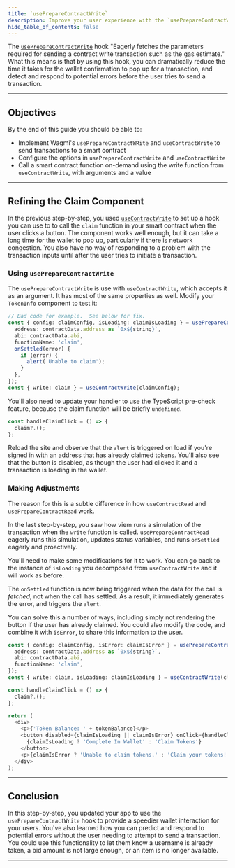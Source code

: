 ```yaml
---
title: `usePrepareContractWrite`
description: Improve your user experience with the `usePrepareContractWrite` hook.
hide_table_of_contents: false
---
```


The [`usePrepareContractWrite`] hook "Eagerly fetches the parameters required for sending a contract write transaction such as the gas estimate." What this means is that by using this hook, you can dramatically reduce the time it takes for the wallet confirmation to pop up for a transaction, and detect and respond to potential errors before the user tries to send a transaction.

---

## Objectives

By the end of this guide you should be able to:

- Implement Wagmi's `usePrepareContractWRite` and `useContractWrite` to send transactions to a smart contract
- Configure the options in `usePrepareContractWrite` and `useContractWrite`
- Call a smart contract function on-demand using the write function from `useContractWrite`, with arguments and a value

---

## Refining the Claim Component

In the previous step-by-step, you used [`useContractWrite`] to set up a hook you can use to to call the `claim` function in your smart contract when the user clicks a button. The component works well enough, but it can take a long time for the wallet to pop up, particularly if there is network congestion. You also have no way of responding to a problem with the transaction inputs until after the user tries to initiate a transaction.

### Using `usePrepareContractWrite`

The `usePrepareContractWrite` is use with `useContractWrite`, which accepts it as an argument. It has most of the same properties as well. Modify your `TokenInfo` component to test it:

```typescript
// Bad code for example.  See below for fix.
const { config: claimConfig, isLoading: claimIsLoading } = usePrepareContractWrite({
  address: contractData.address as `0x${string}`,
  abi: contractData.abi,
  functionName: 'claim',
  onSettled(error) {
    if (error) {
      alert('Unable to claim');
    }
  },
});
const { write: claim } = useContractWrite(claimConfig);
```

You'll also need to update your handler to use the TypeScript pre-check feature, because the claim function will be briefly `undefined`.

```typescript
const handleClaimClick = () => {
  claim?.();
};
```

Reload the site and observe that the `alert` is triggered on load if you're signed in with an address that has already claimed tokens. You'll also see that the button is disabled, as though the user had clicked it and a transaction is loading in the wallet.

### Making Adjustments

The reason for this is a subtle difference in how `useContractRead` and `usePrepareContractRead` work.

In the last step-by-step, you saw how viem runs a simulation of the transaction when the `write` function is called. `usePrepareContractRead` eagerly runs this simulation, updates status variables, and runs `onSettled` eagerly and proactively.

You'll need to make some modifications for it to work. You can go back to the instance of `isLoading` you decomposed from `useContractWrite` and it will work as before.

The `onSettled` function is now being triggered when the data for the call is _fetched_, not when the call has settled. As a result, it immediately generates the error, and triggers the `alert`.

You can solve this a number of ways, including simply not rendering the button if the user has already claimed. You could also modify the code, and combine it with `isError`, to share this information to the user.

```typescript
const { config: claimConfig, isError: claimIsError } = usePrepareContractWrite({
  address: contractData.address as `0x${string}`,
  abi: contractData.abi,
  functionName: 'claim',
});
const { write: claim, isLoading: claimIsLoading } = useContractWrite(claimConfig);

const handleClaimClick = () => {
  claim?.();
};

return (
  <div>
    <p>{'Token Balance: ' + tokenBalance}</p>
    <button disabled={claimIsLoading || claimIsError} onClick={handleClaimClick}>
      {claimIsLoading ? 'Complete In Wallet' : 'Claim Tokens'}
    </button>
    <p>{claimIsError ? 'Unable to claim tokens.' : 'Claim your tokens!'} </p>
  </div>
);
```

---

## Conclusion

In this step-by-step, you updated your app to use the `usePrepareContractWrite` hook to provide a speedier wallet interaction for your users. You've also learned how you can predict and respond to potential errors without the user needing to attempt to send a transaction. You could use this functionality to let them know a username is already taken, a bid amount is not large enough, or an item is no longer available.

---

[wagmi]: https://wagmi.sh/
[`useContractWrite`]: https://wagmi.sh/react/hooks/useContractWrite
[`usePrepareContractWrite`]: https://wagmi.sh/react/prepare-hooks/usePrepareContractWrite

